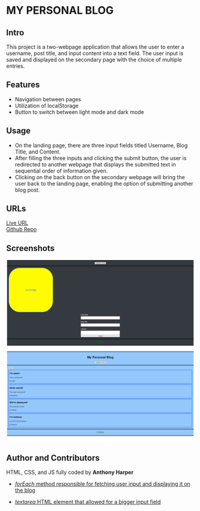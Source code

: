 # MY PERSONAL BLOG

## Intro
This project is a two-webpage application that allows the user to enter a username, post title, and input content into a text field. The user input is saved and displayed on the secondary page with the choice of multiple entries.

## Features

- Navigation between pages
- Utilization of localStorage
- Button to switch between light mode and dark mode

## Usage 

- On the landing page, there are three input fields titled Username, Blog Title, and Content.
- After filling the three inputs and clicking the submit button, the user is redirected to another webpage that displays the submitted text in sequential order of information given.
- Clicking on the back button on the secondary webpage will bring the user back to the landing page, enabling the option of submitting another blog post.

## URLs
[Live URL](https://aharper2568.github.io/my-personal-blog/) \
[Github Repo](https://github.com/aharper2568/my-personal-blog)

## Screenshots

![Screenshot of landing page with darkmode](./assets/images/blogscreen1.png)
![Screenshot of blog page with lightmode](./assets/images/blogscreen2.png)


## Author and Contributors

HTML, CSS, and JS fully coded by **Anthony Harper** 

- [*forEach* method responsible for fetching user input and displaying it on the blog](https://developer.mozilla.org/en-US/docs/Web/JavaScript/Reference/Global_Objects/Array/forEach) 

- [*textarea* HTML element that allowed for a bigger input field](https://developer.mozilla.org/en-US/docs/Web/HTML/Element/textarea)

